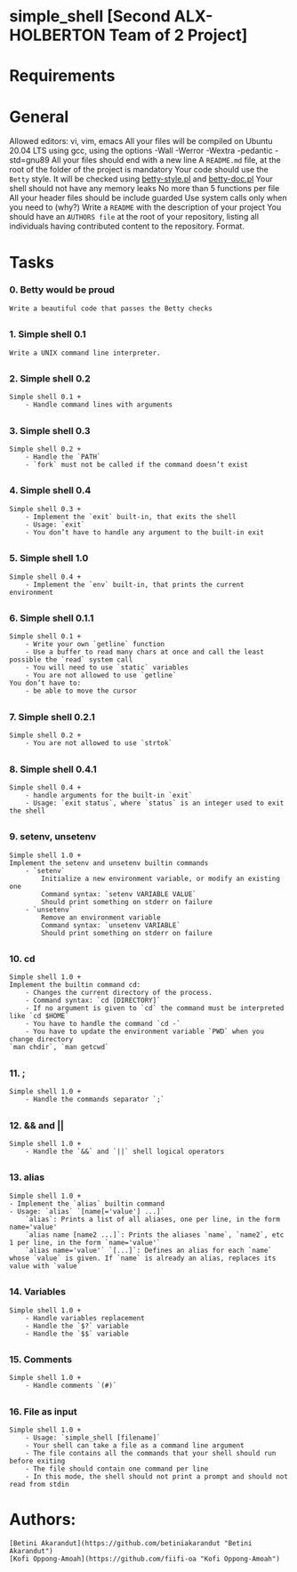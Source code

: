 # simple_shell [Second ALX-HOLBERTON Team of 2 Project]

# Requirements
# General
Allowed editors: vi, vim, emacs
All your files will be compiled on Ubuntu 20.04 LTS using gcc, using the options -Wall -Werror -Wextra -pedantic -std=gnu89
All your files should end with a new line
 A  `README.md`  file, at the root of the folder of the project is mandatory
Your code should use the  `Betty`  style. It will be checked using  [betty-style.pl](https://github.com/holbertonschool/Betty/blob/master/betty-style.pl "betty-style.pl")  and  [betty-doc.pl](https://github.com/holbertonschool/Betty/blob/master/betty-doc.pl "betty-doc.pl")
Your shell should not have any memory leaks
No more than 5 functions per file
All your header files should be include guarded
Use system calls only when you need to (why?)
Write a `README` with the description of your project
You should have an `AUTHORS file` at the root of your repository, listing all individuals having contributed content to the repository. Format.
##
# Tasks
### 0. Betty would be proud
	Write a beautiful code that passes the Betty checks
##
### 1. Simple shell 0.1
	Write a UNIX command line interpreter.
##
### 2. Simple shell 0.2
	Simple shell 0.1 +
		- Handle command lines with arguments
##
### 3. Simple shell 0.3
	Simple shell 0.2 +
		- Handle the `PATH`
		- `fork` must not be called if the command doesn’t exist
##
### 4. Simple shell 0.4
	Simple shell 0.3 +
		- Implement the `exit` built-in, that exits the shell
		- Usage: `exit`
		- You don’t have to handle any argument to the built-in exit
##
### 5. Simple shell 1.0
	Simple shell 0.4 +
		- Implement the `env` built-in, that prints the current environment
##
### 6. Simple shell 0.1.1
	Simple shell 0.1 +
		- Write your own `getline` function
		- Use a buffer to read many chars at once and call the least possible the `read` system call
		- You will need to use `static` variables
		- You are not allowed to use `getline`
	You don’t have to:
		- be able to move the cursor
##
### 7. Simple shell 0.2.1
	Simple shell 0.2 +
		- You are not allowed to use `strtok`
##
### 8. Simple shell 0.4.1
	Simple shell 0.4 +
		- handle arguments for the built-in `exit`
		- Usage: `exit status`, where `status` is an integer used to exit the shell
##
### 9. setenv, unsetenv
	Simple shell 1.0 +
	Implement the setenv and unsetenv builtin commands
		- `setenv`
			Initialize a new environment variable, or modify an existing one
			Command syntax: `setenv VARIABLE VALUE`
			Should print something on stderr on failure
		- `unsetenv`
			Remove an environment variable
			Command syntax: `unsetenv VARIABLE`
			Should print something on stderr on failure
##
### 10. cd
	Simple shell 1.0 +
	Implement the builtin command cd:
		- Changes the current directory of the process.
		- Command syntax: `cd [DIRECTORY]`
		- If no argument is given to `cd` the command must be interpreted like `cd $HOME`
		- You have to handle the command `cd -`
		- You have to update the environment variable `PWD` when you change directory
	`man chdir`, `man getcwd`
##
### 11. ;
	Simple shell 1.0 +
		- Handle the commands separator `;`
##
### 12. && and ||
	Simple shell 1.0 +
		- Handle the `&&` and `||` shell logical operators
##
### 13. alias
	Simple shell 1.0 +
	- Implement the `alias` builtin command
	- Usage: `alias` `[name[='value'] ...]`
		`alias`: Prints a list of all aliases, one per line, in the form name='value'
		`alias name [name2 ...]`: Prints the aliases `name`, `name2`, etc 1 per line, in the form `name='value'`
		`alias name='value'` `[...]`: Defines an alias for each `name` whose `value` is given. If `name` is already an alias, replaces its value with `value`
##
### 14. Variables
	Simple shell 1.0 +
		- Handle variables replacement
		- Handle the `$?` variable
		- Handle the `$$` variable
##
### 15. Comments
	Simple shell 1.0 +
		- Handle comments `(#)`
##
### 16. File as input
	Simple shell 1.0 +
		- Usage: `simple_shell [filename]`
		- Your shell can take a file as a command line argument
		- The file contains all the commands that your shell should run before exiting
		- The file should contain one command per line
		- In this mode, the shell should not print a prompt and should not read from stdin
##
# Authors:
	[Betini Akarandut](https://github.com/betiniakarandut "Betini Akarandut")
	[Kofi Oppong-Amoah](https://github.com/fiifi-oa "Kofi Oppong-Amoah")


